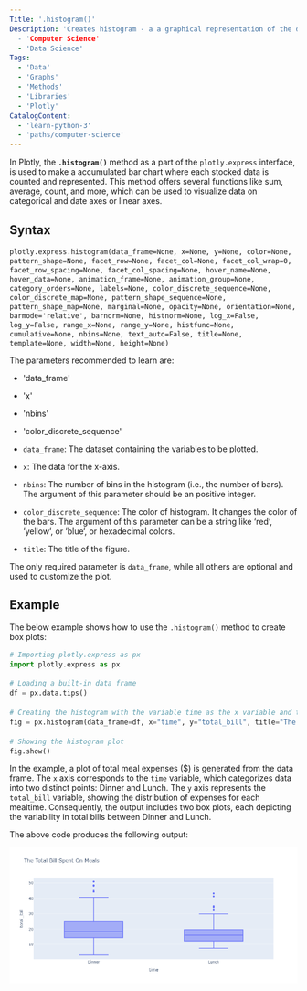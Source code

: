 ```yaml
---
Title: '.histogram()'
Description: 'Creates histogram - a a graphical representation of the distribution of data in the form of bars, that represent the frequency of occurrence of individual values in a data set.
  - 'Computer Science'
  - 'Data Science'
Tags:
  - 'Data'
  - 'Graphs'
  - 'Methods'
  - 'Libraries'
  - 'Plotly'
CatalogContent:
  - 'learn-python-3'
  - 'paths/computer-science'
---
```


In Plotly, the **`.histogram()`** method as a part of the `plotly.express` interface, is used to make a accumulated bar chart where each stocked data is counted and represented. This method offers several  functions like sum, average, count, and more, which can be used to visualize data on categorical and date axes or linear axes.

## Syntax

```pseudo
plotly.express.histogram(data_frame=None, x=None, y=None, color=None, pattern_shape=None, facet_row=None, facet_col=None, facet_col_wrap=0, facet_row_spacing=None, facet_col_spacing=None, hover_name=None, hover_data=None, animation_frame=None, animation_group=None, category_orders=None, labels=None, color_discrete_sequence=None, color_discrete_map=None, pattern_shape_sequence=None, pattern_shape_map=None, marginal=None, opacity=None, orientation=None, barmode='relative', barnorm=None, histnorm=None, log_x=False, log_y=False, range_x=None, range_y=None, histfunc=None, cumulative=None, nbins=None, text_auto=False, title=None, template=None, width=None, height=None)
```
The parameters recommended to learn are:
  - 'data_frame'
  - 'x'
  - 'nbins'
  - 'color_discrete_sequence'

- `data_frame`: The dataset containing the variables to be plotted.
- `x`: The data for the x-axis.
- `nbins`: The number of bins in the histogram (i.e., the number of bars). The argument of this parameter should be an positive integer.
- `color_discrete_sequence`: The color of histogram. It changes the color of the bars. The argument of this parameter can be a string like ‘red‘, ‘yellow‘, or ‘blue‘, or hexadecimal colors.
- `title`: The title of the figure.

The only required parameter is `data_frame`, while all others are optional and used to customize the plot.

## Example

The below example shows how to use the `.histogram()` method to create box plots:

```py
# Importing plotly.express as px
import plotly.express as px

# Loading a built-in data frame
df = px.data.tips()

# Creating the histogram with the variable time as the x variable and the variable total_bill as the y variable
fig = px.histogram(data_frame=df, x="time", y="total_bill", title="The Total Bill Spent On Meals")

# Showing the histogram plot
fig.show()
```

In the example, a plot of total meal expenses ($) is generated from the data frame. The `x` axis corresponds to the `time` variable, which categorizes data into two distinct points: Dinner and Lunch. The `y` axis represents the `total_bill` variable, showing the distribution of expenses for each mealtime. Consequently, the output includes two box plots, each depicting the variability in total bills between Dinner and Lunch.

The above code produces the following output:

![The output for the above example](<https://raw.githubusercontent.com/Codecademy/docs/main/media/plotly-express-box()-example.png>)
